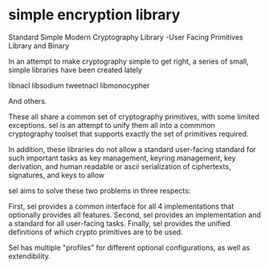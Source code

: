 # simple encryption library
Standard Simple Modern Cryptography Library
-User Facing Primitives Library and Binary

In an attempt to make cryptography simple to get right, a series of small, simple libraries have been created lately

libnacl
libsodium
tweetnacl
libmonocypher

And others.   

These all share a common set of cryptography primitives, with some limited exceptions.  sel is an attempt to unify them all into a commmon cryptography toolset that supports exactly the set of primitives required.

In addition, these libraries do not allow a standard user-facing standard for such important tasks as key management, keyring management, key derivation, and human readable or ascii serialization of ciphertexts, signatures, and keys to allow

sel aims to solve these two problems in three respects:  

First, sel provides a common interface for all 4 implementations that optionally provides all features.
Second, sel provides an implementation and a standard for all user-facing tasks.
Finally, sel provides the unified definitions of which crypto primitives are to be used.

Sel has multiple "profiles" for different optional configurations, as well as extendibility.

